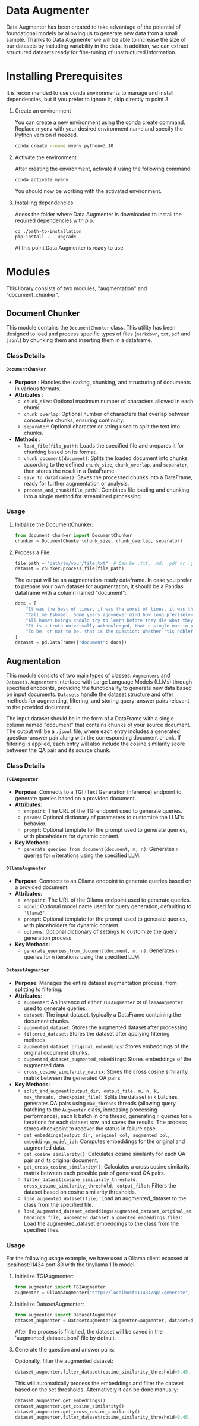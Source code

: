 # Data Augmenter

Data Augmenter has been created to take advantage of the potential of foundational models by allowing us to generate new data from a small sample. Thanks to Data Augmenter we will be able to increase the size of our datasets by including variability in the data. In addition, we can extract structured datasets ready for fine-tuning of unstructured information.

# Installing Prerequisites

It is recommended to use conda environments to manage and install dependencies, but if you prefer to ignore it, skip directly to point 3.

1. Create an environment

   You can create a new environment using the conda create command. Replace myenv with your desired environment name and specify the Python version if needed.

   ```bash
   conda create --name myenv python=3.10
   ```
2. Activate the environment

   After creating the environment, activate it using the following command:

   ```bash
   conda activate myenv  
   ```

   You should now be working with the activated environment.
3. Installing dependencies

   Acess the folder where Data Augmenter is downloaded to install the required dependencies with pip.

   ```
   cd ./path-to-installation
   pip install . --upgrade
   ```

   At this point Data Augmenter is ready to use.

# Modules

This library consists of two modules, "augmentation" and "document_chunker".

## Document Chunker

This module contains the `DocumentChunker` class. This utility has been designed to load and process specific types of files (`markdown`, `txt`, `pdf` and `jsonl`) by chunking them and inserting them in a dataframe.

### Class Details

#### `DocumentChunker`

* **Purpose** : Handles the loading, chunking, and structuring of documents in various formats.
* **Attributes** :
  * `chunk_size`: Optional maximum number of characters allowed in each chunk.
  * `chunk_overlap`: Optional number of characters that overlap between consecutive chunks, ensuring continuity.
  * `separator`: Optional character or string used to split the text into chunks.
* **Methods** :
  * `load_file(file_path)`: Loads the specified file and prepares it for chunking based on its format.
  * `chunk_document(document)`: Splits the loaded document into chunks according to the defined `chunk_size`, `chunk_overlap`, and `separator`, then stores the result in a DataFrame.
  * `save_to_dataframe()`: Saves the processed chunks into a DataFrame, ready for further augmentation or analysis.
  * `process_and_chunk(file_path)`: Combines file loading and chunking into a single method for streamlined processing.

### Usage

1. Initialize the DocumentChunker:

   ```python
   from document_chunker import DocumentChunker
   chunker = DocumentChunker(chunk_size, chunk_overlap, separator)
   ```
2. Process a File:

   ```python
   file_path = "path/to/your/file.txt"  # Can be .txt, .md, .pdf or .jsonl
   dataset = chunker.process_file(file_path)
   ```

   The output will be an augmentation-ready dataframe. In case you prefer to prepare your own dataset for augmentation, it should be a Pandas dataframe with a column named "document":

   ```python
   docs = [
       "It was the best of times, it was the worst of times, it was the age of wisdom, it was the age of foolishness, it was the epoch of belief, it was the epoch of incredulity.",
       "Call me Ishmael. Some years ago—never mind how long precisely—having little or no money in my purse, and nothing particular to interest me on shore, I thought I would sail about a little and see the watery part of the world.",
       "All human beings should try to learn before they die what they are running from, and to, and why.",
       "It is a truth universally acknowledged, that a single man in possession of a good fortune, must be in want of a wife.",
       "To be, or not to be, that is the question: Whether 'tis nobler in the mind to suffer the slings and arrows of outrageous fortune, or to take arms against a sea of troubles and by opposing end them."
   ]
   dataset = pd.DataFrame({"document": docs})
   ```

## Augmentation

This module consists of two main types of classes: `Augmenters` and `Datasets`. `Augmenters` interface with Large Language Models (LLMs) through specified endpoints, providing the functionality to generate new data based on input documents. `Datasets` handle the dataset structure and offer methods for augmenting, filtering, and storing query-answer pairs relevant to the provided document.

The input dataset should be in the form of a DataFrame with a single column named "document" that contains chunks of your source document. The output will be a `.jsonl` file, where each entry includes a generated question-answer pair along with the corresponding document chunk. If filtering is applied, each entry will also include the cosine similarity score between the QA pair and its source chunk.

### Class Details

#### `TGIAugmenter`

* **Purpose**: Connects to a TGI (Text Generation Inference) endpoint to generate queries based on a provided document.
* **Attributes**:
  * `endpoint`: The URL of the TGI endpoint used to generate queries.
  * `params`: Optional dictionary of parameters to customize the LLM's behavior.
  * `prompt`: Optional template for the prompt used to generate queries, with placeholders for dynamic content.
* **Key Methods**:
  * `generate_queries_from_document(document, m, n)`: Generates `n` queries for `m` iterations using the specified LLM.

#### `OllamaAugmenter`

* **Purpose**: Connects to an Ollama endpoint to generate queries based on a provided document.
* **Attributes**:
  * `endpoint`: The URL of the Ollama endpoint used to generate queries.
  * `model`: Optional model name used for query generation, defaulting to `'llama3'`.
  * `prompt`: Optional template for the prompt used to generate queries, with placeholders for dynamic content.
  * `options`: Optional dictionary of settings to customize the query generation process.
* **Key Methods**:
  * `generate_queries_from_document(document, m, n)`: Generates `n` queries for `m` iterations using the specified LLM.

#### `DatasetAugmenter`

* **Purpose**: Manages the entire dataset augmentation process, from splitting to filtering.
* **Attributes**:
  * `augmenter`: An instance of either `TGIAugmenter` or `OllamaAugmenter` used to generate queries.
  * `dataset`: The input dataset, typically a DataFrame containing the document chunks.
  * `augmented_dataset`: Stores the augmented dataset after processing.
  * `filtered_dataset`: Stores the dataset after applying filtering methods.
  * `augmented_dataset_original_embeddings`: Stores embeddings of the original document chunks.
  * `augmented_dataset_augmented_embeddings`: Stores embeddings of the augmented data.
  * `cross_cosine_similarity_matrix`: Stores the cross cosine similarity matrix between the generated QA pairs.
* **Key Methods**:
  * `split_and_augment(output_dir, output_file, m, n, k, max_threads, checkpoint_file)`: Splits the dataset in `k` batches, generates QA pairs using `max_threads` threads (allowing query batching to the `Augmenter` class, increasing processing performance), each k batch in one thread, generating `n` queries for `m` iterations for each dataset row, and saves the results. The process stores checkpoint to recover the status in failure case.
  * `get_embeddings(output_dir, original_col, augmented_col, embeddings_model_id)`: Computes embeddings for the original and augmented data.
  * `get_cosine_similarity()`: Calculates cosine similarity for each QA pair and its original document.
  * `get_cross_cosine_similarity()`: Calculates a cross cosine similarity matrix between each possible pair of generated QA pairs.
  * `filter_dataset(cosine_similarity_threshold, cross_cosine_similarity_threshold, output_file)`: Filters the dataset based on cosine similarity thresholds.
  * `load_augmented_dataset(file)`: Load an augmented_dataset to the class from the specified file.
  * `load_augmented_dataset_embeddings(augmented_dataset_original_embeddings_file, augmented_dataset_augmented_embeddings_file)`: Load the augmented_dataset embeddings to the class from the specified files.

### Usage

For the following usage example, we have used a Ollama client exposed at localhost:11434 port 80 with the tinyllama 1.1b model.

1. Initialize TGIAugmenter:

   ```python
   from augmenter import TGIAugmenter
   augmenter = OllamaAugmenter("http://localhost:11434/api/generate", model='tinyllama:1.1b')
   ```
2. Initialize DatasetAugmenter:

   ```python
   from augmenter import DatasetAugmenter
   dataset_augmenter = DatasetAugmenter(augmenter=augmenter, dataset=dataset)
   ```
   After the process is finished, the dataset will be saved in the 'augmented_dataset.jsonl' file by default.
3. Generate the question and answer pairs:

   Optionally, filter the augmented dataset:

   ```python
   dataset_augmenter.filter_dataset(cosine_similarity_threshold=0.45, cross_cosine_similarity_threshold=0.85)
   ```
   This will automatically process the embeddings and filter the dataset based on the set thresholds.
   Alternatively it can be done manually:

   ```python
   dataset_augmenter.get_embeddings()
   dataset_augmenter.get_cosine_similarity()
   dataset_augmenter.get_cross_cosine_similarity()
   dataset_augmenter.filter_dataset(cosine_similarity_threshold=0.45, cross_cosine_similarity_threshold=0.85)
   ```
